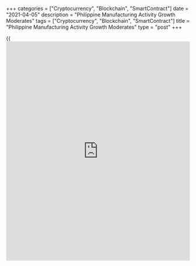 +++
categories = ["Cryptocurrency", "Blockchain", "SmartContract"]
date = "2021-04-05"
description = "Philippine Manufacturing Activity Growth Moderates"
tags = ["Cryptocurrency", "Blockchain", "SmartContract"]
title = "Philippine Manufacturing Activity Growth Moderates"
type = "post"
+++

{{<iframe id="large-banner" src="https://www.bounty.group/#slide=21.0" width="100%" height="600" scrolling="no" style="border: 0px solid rgb(216, 221, 230); border-radius: 3px;">}}

The Philippine manufacturing sector growth moderated in March as the
expansion in new orders softened, survey results from IHS Markit showed
Monday.

The manufacturing Purchasing Managers' Index came in at 52.2 in March,
down fractionally from 52.5 in February. However, the reading continued
to stay above the 50.0 neutral value, that separates expansion from
contraction.

"A strong first quarter places the sector in good stead for a return to
industrial production growth in 2021, with our current forecast
expecting a 7.1% expansion," Shreeya Patel, an economist at IHS Markit,
said.

New orders grew at a slower pace as foreign demand remained subdued.
Meanwhile, falling backlogs and voluntary resignations contributed to a
marginal decline in workforce numbers.

Firms remained optimistic that output will rise over the next 12 months,
with hopes of higher sales fueling expectations.

Cost burdens faced by Filipino goods producers increased at a sharp and
accelerated pace. Firms chose to partially pass on rising expenses by
increasing factory-gate prices. The rate of output price inflation was
robust overall, and sharpest since November 2018.

For comments and feedback [contact](https://www.playgroundfx.com/contact/): editorial@rtt[news](https://www.letsplayfx.com/blog/forex-news-website/).com

[Economic News][1]

 **What parts of the world are seeing the best (and worst) economic
performances lately? Click[here][2] to check out our [Econ Scorecard][2]
and find out! See up-to-the-moment [ranking](https://www.playgroundfx.com/blog/crypto-exchange-ranking/)s for the best and worst
performers in [GDP][3], [unemployment rate][4], [inflation][2] and much
more.**

   1. www.rtt[news](https://www.letsplayfx.com/blog/forex-news-website/).com/Content/EconomicNews.aspx
   2. www.rtt[news](https://www.letsplayfx.com/blog/forex-news-website/).com/economic-scorecard/world-rank/CPI/highest-performance.aspx
   3. www.rtt[news](https://www.letsplayfx.com/blog/forex-news-website/).com/economic-scorecard/world-rank/GDP/highest-performance.aspx
   4. www.rtt[news](https://www.letsplayfx.com/blog/forex-news-website/).com/economic-scorecard/world-rank/unemployment-rate/lowest-performance.aspx